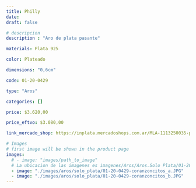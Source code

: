 ```yaml
---
title: Philly
date: 
draft: false

# descripcion
description : "Aro de plata pasante"

materials: Plata 925

color: Plateado

dimensions: "0,6cm"

code: 01-20-0429

type: "Aros"

categories: []

price: $3.620,00

price_eftvo: $3.080,00

link_mercado_shop: https://inplata.mercadoshops.com.ar/MLA-1113250035-philly-_JM

# Images
# first image will be shown in the product page
images:
  # - image: "images/path_to_image"
  # La ubicacion de las imagenes es imagenes/Aros/Aros.Solo Plata/01-20-0429-philly
  - image: "./images/aros/solo_plata/01-20-0429-coranzoncitos_a.JPG"
  - image: "./images/aros/solo_plata/01-20-0429-coranzoncitos_b.JPG"
---
```

